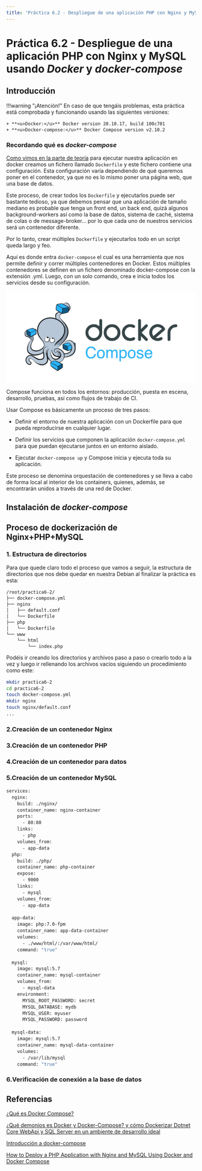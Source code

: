 ```yaml
---
title: 'Práctica 6.2 - Despliegue de una aplicación PHP con Nginx y MySQL usando Docker y docker-compose'
---
```


# Práctica 6.2 - Despliegue de una aplicación PHP con Nginx y MySQL usando *Docker* y *docker-compose*

## Introducción

!!!warning "¡Atención!"
    En caso de que tengáis problemas, esta práctica está comprobada y funcionando usando las siguientes versiones:

    + **<u>Docker:</u>** Docker version 20.10.17, build 100c701
    + **<u>Docker-compose:</u>** Docker Compose version v2.10.2

### Recordando qué es *docker-compose*

[Como vimos en la parte de teoría](https://raul-profesor.github.io/DEAW/docker-compose/) para ejecutar nuestra aplicación en docker creamos un fichero llamado `Dockerfile` y este fichero contiene una configuración. Esta configuración varía dependiendo de qué queremos poner en el contenedor, ya que no es lo mismo poner una página web, que una base de datos. 

Este proceso, de crear todos los `Dockerfile` y ejecutarlos puede ser bastante tedioso, ya que debemos pensar que una aplicación de tamaño mediano es probable que tenga un front end, un back end, quizá algunos background-workers así como la base de datos, sistema de caché, sistema de colas o de message-broker... por lo que cada uno de nuestros servicios será un contenedor diferente.

Por lo tanto, crear múltiples `Dockerfile` y ejecutarlos todo en un script queda largo y feo.

Aquí es donde entra `docker-compose` el cual es una herramienta que nos permite definir y correr múltiples contenedores en Docker. Estos múltiples contenedores se definen en un fichero denominado docker-compose con la extensión .yml. Luego, con un solo comando, crea e inicia todos los servicios desde su configuración.

![](img/compose.jpeg)

Compose funciona en todos los entornos: producción, puesta en escena, desarrollo, pruebas, así como flujos de trabajo de CI.

Usar Compose es básicamente un proceso de tres pasos:

+ Definir el entorno de nuestra aplicación con un Dockerfile para que pueda reproducirse en cualquier lugar.

+ Definir los servicios que componen la aplicación `docker-compose.yml` para que puedan ejecutarse juntos en un entorno aislado.

+ Ejecutar `docker-compose up` y Compose inicia y ejecuta toda su aplicación.

Este proceso se denomina orquestación de contenedores y se lleva a cabo de forma local al interior de los containers, quienes, además, se encontrarán unidos a través de una red de Docker.

## Instalación de *docker-compose*

## Proceso de dockerización de Nginx+PHP+MySQL

### 1. Estructura de directorios

Para que quede claro todo el proceso que vamos a seguir, la estructura de directorios que nos debe quedar en nuestra Debian al finalizar la práctica es esta:
```
/root/practica6-2/
├── docker-compose.yml
├── nginx
│   ├── default.conf
│   └── Dockerfile
├── php
│   └── Dockerfile
└── www
    └── html
        └── index.php
```
Podéis ir creando los directorios y archivos paso a paso o crearlo todo a la vez y luego ir rellenando los archivos vacíos siguiendo un procedimiento como este:

```sh
mkdir practica6-2
cd practica6-2
touch docker-compose.yml
mkdir nginx
touch nginx/default.conf
...
```

### 2.Creación de un contenedor Nginx

### 3.Creación de un contenedor PHP

### 4.Creación de un contenedor para datos

### 5.Creación de un contenedor MySQL

```dockerfile
services:
  nginx:
    build: ./nginx/
    container_name: nginx-container
    ports:
      - 80:80
    links:
      - php
    volumes_from:
      - app-data
  php:
    build: ./php/
    container_name: php-container
    expose:
      - 9000
    links:
      - mysql
    volumes_from:
      - app-data

  app-data:
    image: php:7.0-fpm
    container_name: app-data-container
    volumes:
      - ./www/html/:/var/www/html/
    command: "true"

  mysql:
    image: mysql:5.7
    container_name: mysql-container
    volumes_from:
      - mysql-data
    environment:
      MYSQL_ROOT_PASSWORD: secret
      MYSQL_DATABASE: mydb
      MYSQL_USER: myuser
      MYSQL_PASSWORD: password

  mysql-data:
    image: mysql:5.7
    container_name: mysql-data-container
    volumes:
      - /var/lib/mysql
    command: "true"
```

### 6.Verificación de conexión a la base de datos







## Referencias

[¿Qué es Docker Compose?](https://keepcoding.io/blog/que-es-docker-compose/)

[¿Qué demonios es Docker y Docker-Compose? y cómo Dockerizar Dotnet Core WebApi y SQL Server en un ambiente de desarrollo ideal](https://dev.to/ebarrioscode/que-demonios-es-docker-docker-compose-y-como-dockerizar-dotnet-core-webapi-y-sql-server-en-un-ambiente-de-desarrollo-ideal-95a)

[Introducción a docker-compose](https://www.netmentor.es/entrada/docker-compose)

[How to Deploy a PHP Application with Nginx and MySQL Using Docker and Docker Compose](https://www.atlantic.net/vps-hosting/how-to-deploy-a-php-application-with-nginx-and-mysql-using-docker-and-docker-compose/)